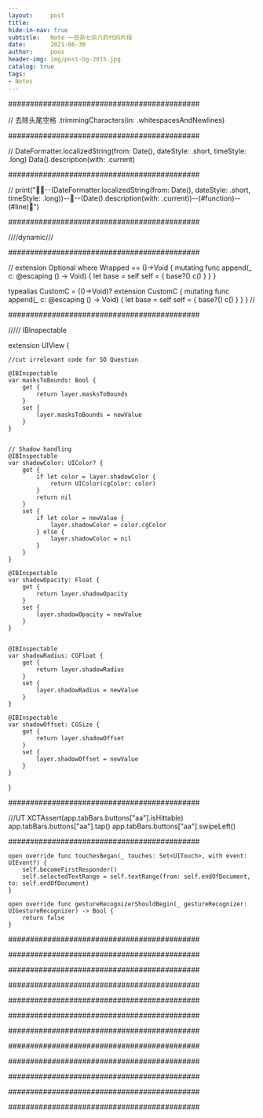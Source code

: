 ```yaml
---
layout:     post
title:      
hide-in-nav: true
subtitle:   Note 一些杂七杂八的代码片段
date:       2021-06-30
author:     poos
header-img: img/post-bg-2015.jpg
catalog: true
tags:
- Notes
---
```



<!-- test  -->

############################################

// 去除头尾空格
.trimmingCharacters(in: .whitespacesAndNewlines)

############################################

//
DateFormatter.localizedString(from: Date(), dateStyle: .short, timeStyle: .long)
Data().description(with: .current)

############################################

//
print("🧩🧩--\(DateFormatter.localizedString(from: Date(), dateStyle: .short, timeStyle: .long))--🧩--\(Date().description(with: .current))--\(#function)--\(#line)🧩")

############################################

////dynamic///

############################################

//
extension Optional where Wrapped == ()->Void {
    mutating func append(_ c: @escaping () -> Void) {
        let base = self
        self = {
            base?()
            c()
        }
    }
}

typealias CustomC = (()->Void)?
extension CustomC {
    mutating func append(_ c: @escaping () -> Void) {
        let base = self
        self = {
            base?()
            c()
        }
    }
}
//

############################################

/////  IBInspectable

extension UIView {

    //cut irrelevant code for SO Question

    @IBInspectable
    var masksToBounds: Bool {
        get {
            return layer.masksToBounds
        }
        set {
            layer.masksToBounds = newValue
        }
    }


    // Shadow handling
    @IBInspectable
    var shadowColor: UIColor? {
        get {
            if let color = layer.shadowColor {
                return UIColor(cgColor: color)
            }
            return nil
        }
        set {
            if let color = newValue {
                layer.shadowColor = color.cgColor
            } else {
                layer.shadowColor = nil
            }
        }
    }

    @IBInspectable
    var shadowOpacity: Float {
        get {
            return layer.shadowOpacity
        }
        set {
            layer.shadowOpacity = newValue
        }
    }


    @IBInspectable
    var shadowRadius: CGFloat {
        get {
            return layer.shadowRadius
        }
        set {
            layer.shadowRadius = newValue
        }
    }

    @IBInspectable
    var shadowOffset: CGSize {
        get {
            return layer.shadowOffset
        }
        set {
            layer.shadowOffset = newValue
        }
    }


}

############################################

///UT
   XCTAssert(app.tabBars.buttons["aa"].isHittable)
        app.tabBars.buttons["aa"].tap()
        app.tabBars.buttons["aa"].swipeLeft()

############################################

    open override func touchesBegan(_ touches: Set<UITouch>, with event: UIEvent?) {
        self.becomeFirstResponder()
        self.selectedTextRange = self.textRange(from: self.endOfDocument, to: self.endOfDocument)
    }
    
    open override func gestureRecognizerShouldBegin(_ gestureRecognizer: UIGestureRecognizer) -> Bool {
        return false
    }

############################################

############################################

############################################

############################################

############################################

############################################

############################################

############################################

############################################

############################################

############################################

############################################